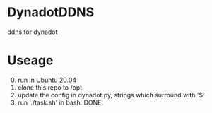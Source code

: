 # DynadotDDNS
ddns for dynadot

# Useage
0. run in Ubuntu 20.04
1. clone this repo to /opt
2. update the config in dynadot.py, strings which surround with '$'
3. run './task.sh' in bash.
DONE.
